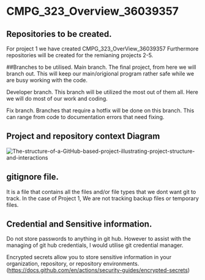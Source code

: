 # CMPG_323_Overview_36039357

## Repositories to be created.
For project 1 we have created CMPG_323_OverView_36039357
Furthermore repositories will be created for the remianing projects 2-5.

##Branches to be utilised.
Main branch. The final project, from here we will branch out. This will keep our main/origional program rather safe while we are busy working with the code.

Developer branch. This branch will be utilized the most out of them all. Here we will do most of our work and coding. 

Fix branch. Branches that require a hotfix will be done on this branch. This can range from code to documentation errors that need fixing.

## Project and repository context Diagram
![The-structure-of-a-GitHub-based-project-illustrating-project-structure-and-interactions](https://user-images.githubusercontent.com/102416550/185241435-c14a1ce7-650f-4ce4-9df3-d217f7ec17f1.png)


## gitignore file.
It is a file that contains all the files and/or file types that we dont want git to track. In the case of Project 1, We are not tracking backup files or temporary files.

## Credential and Sensitive information.
Do not store passwords to anything in git hub. However to assist with the managing of git hub credentials, I would utilise git credential manager.

Encrypted secrets allow you to store sensitive information in your organization, repository, or repository environments. (https://docs.github.com/en/actions/security-guides/encrypted-secrets)
